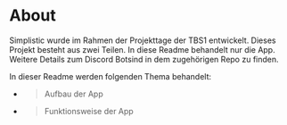# <Simplistic Logo>
# About
Simplistic wurde im Rahmen der Projekttage der TBS1 entwickelt. Dieses Projekt besteht aus zwei Teilen. In diese Readme behandelt nur die App. Weitere Details zum Discord Botsind in dem zugehörigen Repo zu finden.

In dieser Readme werden folgenden Thema behandelt:

- > Aufbau der App
- > Funktionsweise der App
